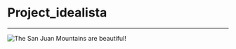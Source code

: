# Project_idealista
***
![The San Juan Mountains are beautiful!](/Project/images/fachada.jpg "San Juan Mountains")

